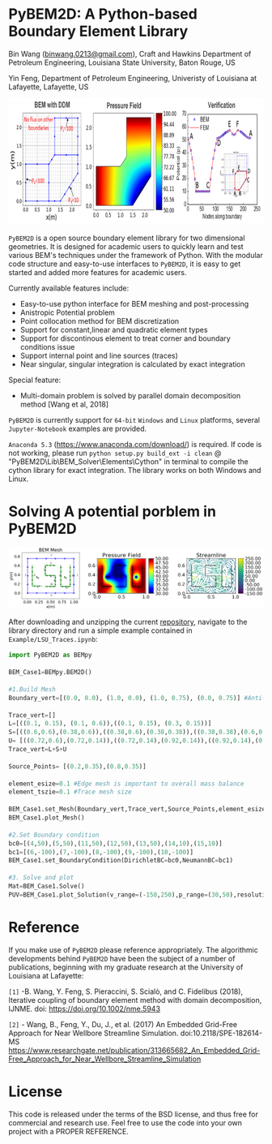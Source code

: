 PyBEM2D: A Python-based Boundary Element Library
==============================================================================================
Bin Wang (binwang.0213@gmail.com), Craft and Hawkins Department of Petroleum Engineering, Louisiana State University, Baton Rouge, US

Yin Feng, Department of Petroleum Engineering, Univeristy of Louisiana at Lafayette, Lafayette, US

<p align="center">
  <img src = "https://github.com/BinWang0213/PyBEM2D/blob/master/img/Multidomain.png" height="250">
</p>

`PyBEM2D` is a open source boundary element library for two dimensional geometries. It is designed for academic users to quickly learn and test various BEM's techniques under the framework of Python. With the modular code structure and easy-to-use interfaces to `PyBEM2D`, it is easy to get started and added more features for academic users. 

Currently available features include:
* Easy-to-use python interface for BEM meshing and post-processing
* Anistropic Potential problem
* Point collocation method for BEM discretization
* Support for constant,linear and quadratic element types
* Support for discontinous element to treat corner and boundary conditions issue
* Support internal point and line sources (traces)
* Near singular, singular integration is calculated by exact integration

Special feature:
* Multi-domain problem is solved by parallel domain decomposition method [Wang et al, 2018]

`PyBEM2D` is currently support for `64-bit` `Windows` and `Linux` platforms, several `Jupyter-Notebook` examples are provided.

`Anaconda 5.3` (https://www.anaconda.com/download/) is required. If code is not working, please run `python setup.py build_ext -i clean` @ "PyBEM2D\Lib\BEM_Solver\Elements\Cython" in terminal to compile the cython library for exact integration. The library works on both Windows and Linux.


# Solving A potential porblem in PyBEM2D

<p align="center">
  <img src = "https://github.com/BinWang0213/PyBEM2D/blob/master/img/LSU.png">
</p>

After downloading and unzipping the current <a href="https://github.com/BinWang0213/PyBEM2D/archive/master.zip">repository</a>, navigate to the library directory and run a simple example contained in `Example/LSU_Traces.ipynb`:
```python
import PyBEM2D as BEMpy

BEM_Case1=BEMpy.BEM2D()

#1.Build Mesh
Boundary_vert=[(0.0, 0.0), (1.0, 0.0), (1.0, 0.75), (0.0, 0.75)] #Anti-clock wise for internal domain

Trace_vert=[]
L=[((0.1, 0.15), (0.1, 0.6)),((0.1, 0.15), (0.3, 0.15))]
S=[((0.6,0.6),(0.38,0.6)),((0.38,0.6),(0.38,0.38)),((0.38,0.38),(0.6,0.38)),((0.6,0.38),(0.6,0.14)),((0.6,0.14),(0.38,0.14))]
U= [((0.72,0.6),(0.72,0.14)),((0.72,0.14),(0.92,0.14)),((0.92,0.14),(0.92,0.6))]
Trace_vert=L+S+U

Source_Points= [(0.2,0.35),(0.8,0.35)]

element_esize=0.1 #Edge mesh is important to overall mass balance
element_tszie=0.1 #Trace mesh size

BEM_Case1.set_Mesh(Boundary_vert,Trace_vert,Source_Points,element_esize,element_tszie,Type="Quad")
BEM_Case1.plot_Mesh()

#2.Set Boundary condition
bc0=[(4,50),(5,50),(11,50),(12,50),(13,50),(14,10),(15,10)]
bc1=[(6,-100),(7,-100),(8,-100),(9,-100),(10,-100)]
BEM_Case1.set_BoundaryCondition(DirichletBC=bc0,NeumannBC=bc1)

#3. Solve and plot
Mat=BEM_Case1.Solve()
PUV=BEM_Case1.plot_Solution(v_range=(-150,250),p_range=(30,50),resolution=30)
```

# Reference

If you make use of `PyBEM2D` please reference appropriately. The algorithmic developments behind `PyBEM2D` have been the subject of a number of publications, beginning with my graduate research at the University of Louisiana at Lafayette:

`[1]` -B. Wang, Y. Feng, S. Pieraccini, S. Scialò, and C. Fidelibus (2018), Iterative coupling of boundary element method with domain decomposition, IJNME. doi: https://doi.org/10.1002/nme.5943

`[2]` - Wang, B., Feng, Y., Du, J., et al. (2017) An Embedded Grid-Free Approach for Near Wellbore Streamline Simulation. doi:10.2118/SPE-182614-MS
https://www.researchgate.net/publication/313665682_An_Embedded_Grid-Free_Approach_for_Near_Wellbore_Streamline_Simulation



# License

This code is released under the terms of the BSD license, and thus free for commercial and research use. Feel free to use the code into your own project with a PROPER REFERENCE.  

